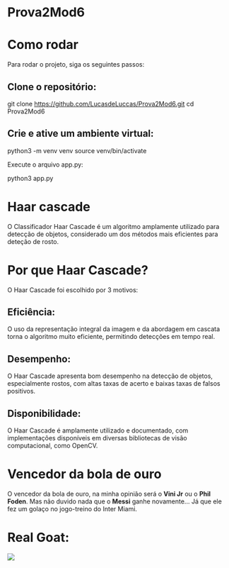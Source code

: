 # Prova2Mod6


# Como rodar
Para rodar o projeto, siga os seguintes passos:

## Clone o repositório:

git clone https://github.com/LucasdeLuccas/Prova2Mod6.git
cd Prova2Mod6

## Crie e ative um ambiente virtual:

python3 -m venv venv
source venv/bin/activate

Execute o arquivo app.py:

python3 app.py

# Haar cascade

O Classificador Haar Cascade é um algoritmo amplamente utilizado para detecção de objetos, considerado um dos métodos mais eficientes para deteção de rosto.

# Por que Haar Cascade?
O Haar Cascade foi escolhido por 3 motivos:

## Eficiência:

O uso da representação integral da imagem e da abordagem em cascata torna o algoritmo muito eficiente, permitindo detecções em tempo real.

## Desempenho:

O Haar Cascade apresenta bom desempenho na detecção de objetos, especialmente rostos, com altas taxas de acerto e baixas taxas de falsos positivos.
## Disponibilidade:

O Haar Cascade é amplamente utilizado e documentado, com implementações disponíveis em diversas bibliotecas de visão computacional, como OpenCV.


# Vencedor da bola de ouro

O vencedor da bola de ouro, na minha opinião será o **Vini Jr** ou o **Phil Foden**.
Mas não duvido nada que o **Messi** ganhe novamente... Já que ele fez um golaço no jogo-treino do Inter Miami.


# Real Goat:

<img src="/home/lucas/Documentos/Prova2Mod6/RealGoats.jpg">
